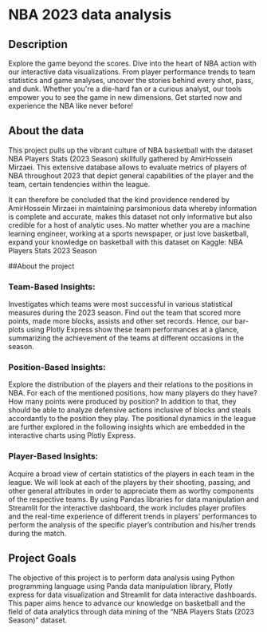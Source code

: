 # NBA 2023 data analysis

## Description
Explore the game beyond the scores. Dive into the heart of NBA action with our interactive data visualizations. From player performance trends to team statistics and game analyses, uncover the stories behind every shot, pass, and dunk. Whether you're a die-hard fan or a curious analyst, our tools empower you to see the game in new dimensions. Get started now and experience the NBA like never before!

## About the data
This project pulls up the vibrant culture of NBA basketball with the dataset NBA Players Stats (2023 Season) skillfully gathered by AmirHossein Mirzaei. This extensive database allows to evaluate metrics of players of NBA throughout 2023 that depict general capabilities of the player and the team, certain tendencies within the league.

It can therefore be concluded that the kind providence rendered by AmirHossein Mirzaei in maintaining parsimonious data whereby information is complete and accurate, makes this dataset not only informative but also credible for a host of analytic uses. No matter whether you are a machine learning engineer, working at a sports newspaper, or just love basketball, expand your knowledge on basketball with this dataset on Kaggle: NBA Players Stats 2023 Season

##About the project

### Team-Based Insights:
Investigates which teams were most successful in various statistical measures during the 2023 season. Find out the team that scored more points, made more blocks, assists and other set records. Hence, our bar-plots using Plotly Express show these team performances at a glance, summarizing the achievement of the teams at different occasions in the season.

### Position-Based Insights:
Explore the distribution of the players and their relations to the positions in NBA. For each of the mentioned positions, how many players do they have? How many points were produced by position? In addition to that, they should be able to analyze defensive actions inclusive of blocks and steals accordantly to the position they play. The positional dynamics in the league are further explored in the following insights which are embedded in the interactive charts using Plotly Express.

### Player-Based Insights:
Acquire a broad view of certain statistics of the players in each team in the league. We will look at each of the players by their shooting, passing, and other general attributes in order to appreciate them as worthy components of the respective teams. By using Pandas libraries for data manipulation and Streamlit for the interactive dashboard, the work includes player profiles and the real-time experience of different trends in players’ performances to perform the analysis of the specific player’s contribution and his/her trends during the match.

## Project Goals
The objective of this project is to perform data analysis using Python programming language using Panda data manipulation library, Plotly express for data visualization and Streamlit for data interactive dashboards. This paper aims hence to advance our knowledge on basketball and the field of data analytics through data mining of the “NBA Players Stats (2023 Season)” dataset.
